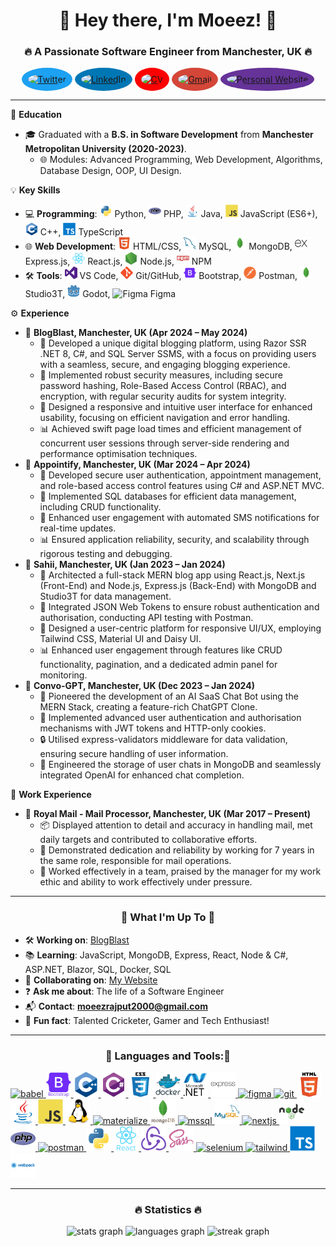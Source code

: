 <div align="center">
    <h1>👋 Hey there, I'm Moeez! 🚀</h1>
    <h3>🔥 A Passionate Software Engineer from Manchester, UK 🔥</h3>
   
</div>

<div align="center">
    <a href="https://twitter.com/moeezrajput10" target="_blank"><img src="https://img.icons8.com/color/48/000000/twitter.png" alt="Twitter" style="width: 50px; height: 50px; background-color: #1DA1F2; border-radius: 50%; padding: 10px;"></a>
    <a href="https://linkedin.com/in/moeezabdul/" target="_blank"><img src="https://img.icons8.com/color/48/000000/linkedin.png" alt="LinkedIn" style="width: 50px; height: 50px; background-color: #0077B5; border-radius: 50%; padding: 10px;"></a>
    <a href="https://1drv.ms/b/s!Akx4y8HSgYVPirBY8QPkTQlOosdnNw?e=0XhLty" target="_blank"><img src="https://img.icons8.com/color/48/000000/resume.png" alt="CV" style="width: 50px; height: 50px; background-color: #FF0000; border-radius: 50%; padding: 10px;"></a>
    <a href="mailto:Moeezrajput2000@gmail.com" target="_blank"><img src="https://img.icons8.com/color/48/000000/gmail.png" alt="Gmail" style="width: 50px; height: 50px; background-color: #D44638; border-radius: 50%; padding: 10px;"></a>
    <a href="https://moeez-abdul.netlify.app/" target="_blank"><img src="https://img.icons8.com/color/48/000000/domain--v1.png" alt="Personal Website" style="width: 50px; height: 50px; background-color: #663399; border-radius: 50%; padding: 10px;"></a>
</div>

---

📘 **Education** 
- 🎓 Graduated with a **B.S. in Software Development** from **Manchester Metropolitan University (2020-2023)**.
  - 🌐 Modules: Advanced Programming, Web Development, Algorithms, Database Design, OOP, UI Design.

💡 **Key Skills** 
- 💻 **Programming**: <img src="https://raw.githubusercontent.com/devicons/devicon/master/icons/python/python-original.svg" alt="Python" height="20"> Python, <img src="https://raw.githubusercontent.com/devicons/devicon/master/icons/php/php-original.svg" alt="PHP" height="20"> PHP, <img src="https://raw.githubusercontent.com/devicons/devicon/master/icons/java/java-original.svg" alt="Java" height="20"> Java, <img src="https://raw.githubusercontent.com/devicons/devicon/master/icons/javascript/javascript-original.svg" alt="JavaScript" height="20"> JavaScript (ES6+), <img src="https://raw.githubusercontent.com/devicons/devicon/master/icons/cplusplus/cplusplus-original.svg" alt="C++" height="20"> C++, <img src="https://raw.githubusercontent.com/devicons/devicon/master/icons/typescript/typescript-original.svg" alt="TypeScript" height="20"> TypeScript
- 🌐 **Web Development**: <img src="https://raw.githubusercontent.com/devicons/devicon/master/icons/html5/html5-original.svg" alt="HTML5" height="20"> HTML/CSS, <img src="https://raw.githubusercontent.com/devicons/devicon/master/icons/mysql/mysql-original.svg" alt="MySQL" height="20"> MySQL, <img src="https://raw.githubusercontent.com/devicons/devicon/master/icons/mongodb/mongodb-original.svg" alt="MongoDB" height="20"> MongoDB, <img src="https://raw.githubusercontent.com/devicons/devicon/master/icons/express/express-original.svg" alt="Express.js" height="20"> Express.js, <img src="https://raw.githubusercontent.com/devicons/devicon/master/icons/react/react-original.svg" alt="React.js" height="20"> React.js, <img src="https://raw.githubusercontent.com/devicons/devicon/master/icons/nodejs/nodejs-original.svg" alt="Node.js" height="20"> Node.js, <img src="https://raw.githubusercontent.com/devicons/devicon/master/icons/npm/npm-original-wordmark.svg" alt="NPM" height="20"> NPM
- 🛠 **Tools**: <img src="https://raw.githubusercontent.com/devicons/devicon/master/icons/visualstudio/visualstudio-plain.svg" alt="VS Code" height="20"> VS Code, <img src="https://raw.githubusercontent.com/devicons/devicon/master/icons/git/git-original.svg" alt="Git/GitHub" height="20"> Git/GitHub, <img src="https://raw.githubusercontent.com/devicons/devicon/master/icons/bootstrap/bootstrap-plain.svg" alt="Bootstrap" height="20"> Bootstrap, <img src="https://raw.githubusercontent.com/devicons/devicon/master/icons/postman/postman-original.svg" alt="Postman" height="20"> Postman, <img src="https://raw.githubusercontent.com/devicons/devicon/master/icons/mongodb/mongodb-original.svg" alt="Studio3T" height="20"> Studio3T, <img src="https://raw.githubusercontent.com/devicons/devicon/master/icons/godot/godot-original.svg" alt="Godot" height="20"> Godot, <img src="https://www.vectorlogo.zone/logos/figma/figma-icon.svg" alt="Figma" height="20"> Figma

⚙️ **Experience** 
- 📆 **BlogBlast, Manchester, UK (Apr 2024 – May 2024)**
  - 🚀 Developed a unique digital blogging platform, using Razor SSR .NET 8, C#, and SQL Server SSMS, with a focus on providing users with a seamless, secure, and engaging blogging experience.
  - 🔧 Implemented robust security measures, including secure password hashing, Role-Based Access Control (RBAC), and encryption, with regular security audits for system integrity.
  - 📱 Designed a responsive and intuitive user interface for enhanced usability, focusing on efficient navigation and error handling.
  - 📊 Achieved swift page load times and efficient management of concurrent user sessions through server-side rendering and performance optimisation techniques.
- 📆 **Appointify, Manchester, UK (Mar 2024 – Apr 2024)**
  - 🚀 Developed secure user authentication, appointment management, and role-based access control features using C# and ASP.NET MVC.
  - 🔧 Implemented SQL databases for efficient data management, including CRUD functionality.
  - 📱 Enhanced user engagement with automated SMS notifications for real-time updates.
  - 📊 Ensured application reliability, security, and scalability through rigorous testing and debugging.
- 📆 **Sahii, Manchester, UK (Jan 2023 – Jan 2024)**
  - 🚀 Architected a full-stack MERN blog app using React.js, Next.js (Front-End) and Node.js, Express.js (Back-End) with MongoDB and Studio3T for data management.
  - 🔧 Integrated JSON Web Tokens to ensure robust authentication and authorisation, conducting API testing with Postman.
  - 📱 Designed a user-centric platform for responsive UI/UX, employing Tailwind CSS, Material UI and Daisy UI.
  - 📊 Enhanced user engagement through features like CRUD functionality, pagination, and a dedicated admin panel for monitoring.
- 🤖 **Convo-GPT, Manchester, UK (Dec 2023 – Jan 2024)**
  - 🚀 Pioneered the development of an AI SaaS Chat Bot using the MERN Stack, creating a feature-rich ChatGPT Clone.
  - 🔧 Implemented advanced user authentication and authorisation mechanisms with JWT tokens and HTTP-only cookies.
  - 🔒 Utilised express-validators middleware for data validation, ensuring secure handling of user information.
  - 🎨 Engineered the storage of user chats in MongoDB and seamlessly integrated OpenAI for enhanced chat completion.

🏢 **Work Experience** 
- 📮 **Royal Mail - Mail Processor, Manchester, UK (Mar 2017 – Present)**
  - 📦 Displayed attention to detail and accuracy in handling mail, met daily targets and contributed to collaborative efforts.
  - 💼 Demonstrated dedication and reliability by working for 7 years in the same role, responsible for mail operations.
  - 👥 Worked effectively in a team, praised by the manager for my work ethic and ability to work effectively under pressure.

---

<div align="center">
    <h3>🌟 What I'm Up To 🌟</h3>
</div>

- 🛠 **Working on**: [BlogBlast](https://github.com/Mo-Gamer-2000/BlogBlastApp)
- 📚 **Learning**: JavaScript, MongoDB, Express, React, Node & C#, ASP.NET, Blazor, SQL, Docker, SQL
- 🤝 **Collaborating on**: [My Website](https://moeez-abdul.netlify.app/)
- ❓ **Ask me about**: The life of a Software Engineer
- 📬 **Contact**: **moeezrajput2000@gmail.com**
- 🏏 **Fun fact**: Talented Cricketer, Gamer and Tech Enthusiast!

---

<h3 align="center">🔧 Languages and Tools:🔧</h3>
<p align="left"> <a href="https://babeljs.io/" target="_blank" rel="noreferrer"> <img src="https://www.vectorlogo.zone/logos/babeljs/babeljs-icon.svg" alt="babel" width="40" height="40"/> </a> <a href="https://getbootstrap.com" target="_blank" rel="noreferrer"> <img src="https://raw.githubusercontent.com/devicons/devicon/master/icons/bootstrap/bootstrap-plain-wordmark.svg" alt="bootstrap" width="40" height="40"/> </a> <a href="https://www.w3schools.com/cpp/" target="_blank" rel="noreferrer"> <img src="https://raw.githubusercontent.com/devicons/devicon/master/icons/cplusplus/cplusplus-original.svg" alt="cplusplus" width="40" height="40"/> </a> <a href="https://www.w3schools.com/cs/" target="_blank" rel="noreferrer"> <img src="https://raw.githubusercontent.com/devicons/devicon/master/icons/csharp/csharp-original.svg" alt="csharp" width="40" height="40"/> </a> <a href="https://www.w3schools.com/css/" target="_blank" rel="noreferrer"> <img src="https://raw.githubusercontent.com/devicons/devicon/master/icons/css3/css3-original-wordmark.svg" alt="css3" width="40" height="40"/> </a> <a href="https://www.docker.com/" target="_blank" rel="noreferrer"> <img src="https://raw.githubusercontent.com/devicons/devicon/master/icons/docker/docker-original-wordmark.svg" alt="docker" width="40" height="40"/> </a> <a href="https://dotnet.microsoft.com/" target="_blank" rel="noreferrer"> <img src="https://raw.githubusercontent.com/devicons/devicon/master/icons/dot-net/dot-net-original-wordmark.svg" alt="dotnet" width="40" height="40"/> </a> <a href="https://expressjs.com" target="_blank" rel="noreferrer"> <img src="https://raw.githubusercontent.com/devicons/devicon/master/icons/express/express-original-wordmark.svg" alt="express" width="40" height="40"/> </a> <a href="https://www.figma.com/" target="_blank" rel="noreferrer"> <img src="https://www.vectorlogo.zone/logos/figma/figma-icon.svg" alt="figma" width="40" height="40"/> </a> <a href="https://git-scm.com/" target="_blank" rel="noreferrer"> <img src="https://www.vectorlogo.zone/logos/git-scm/git-scm-icon.svg" alt="git" width="40" height="40"/> </a> <a href="https://www.w3.org/html/" target="_blank" rel="noreferrer"> <img src="https://raw.githubusercontent.com/devicons/devicon/master/icons/html5/html5-original-wordmark.svg" alt="html5" width="40" height="40"/> </a> <a href="https://www.java.com" target="_blank" rel="noreferrer"> <img src="https://raw.githubusercontent.com/devicons/devicon/master/icons/java/java-original.svg" alt="java" width="40" height="40"/> </a> <a href="https://developer.mozilla.org/en-US/docs/Web/JavaScript" target="_blank" rel="noreferrer"> <img src="https://raw.githubusercontent.com/devicons/devicon/master/icons/javascript/javascript-original.svg" alt="javascript" width="40" height="40"/> </a> <a href="https://www.linux.org/" target="_blank" rel="noreferrer"> <img src="https://raw.githubusercontent.com/devicons/devicon/master/icons/linux/linux-original.svg" alt="linux" width="40" height="40"/> </a> <a href="https://materializecss.com/" target="_blank" rel="noreferrer"> <img src="https://raw.githubusercontent.com/prplx/svg-logos/5585531d45d294869c4eaab4d7cf2e9c167710a9/svg/materialize.svg" alt="materialize" width="40" height="40"/> </a> <a href="https://www.mongodb.com/" target="_blank" rel="noreferrer"> <img src="https://raw.githubusercontent.com/devicons/devicon/master/icons/mongodb/mongodb-original-wordmark.svg" alt="mongodb" width="40" height="40"/> </a> <a href="https://www.microsoft.com/en-us/sql-server" target="_blank" rel="noreferrer"> <img src="https://www.svgrepo.com/show/303229/microsoft-sql-server-logo.svg" alt="mssql" width="40" height="40"/> </a> <a href="https://www.mysql.com/" target="_blank" rel="noreferrer"> <img src="https://raw.githubusercontent.com/devicons/devicon/master/icons/mysql/mysql-original-wordmark.svg" alt="mysql" width="40" height="40"/> </a> <a href="https://nextjs.org/" target="_blank" rel="noreferrer"> <img src="https://cdn.worldvectorlogo.com/logos/nextjs-2.svg" alt="nextjs" width="40" height="40"/> </a> <a href="https://nodejs.org" target="_blank" rel="noreferrer"> <img src="https://raw.githubusercontent.com/devicons/devicon/master/icons/nodejs/nodejs-original-wordmark.svg" alt="nodejs" width="40" height="40"/> </a> <a href="https://www.php.net" target="_blank" rel="noreferrer"> <img src="https://raw.githubusercontent.com/devicons/devicon/master/icons/php/php-original.svg" alt="php" width="40" height="40"/> </a> <a href="https://postman.com" target="_blank" rel="noreferrer"> <img src="https://www.vectorlogo.zone/logos/getpostman/getpostman-icon.svg" alt="postman" width="40" height="40"/> </a> <a href="https://www.python.org" target="_blank" rel="noreferrer"> <img src="https://raw.githubusercontent.com/devicons/devicon/master/icons/python/python-original.svg" alt="python" width="40" height="40"/> </a> <a href="https://reactjs.org/" target="_blank" rel="noreferrer"> <img src="https://raw.githubusercontent.com/devicons/devicon/master/icons/react/react-original-wordmark.svg" alt="react" width="40" height="40"/> </a> <a href="https://redux.js.org" target="_blank" rel="noreferrer"> <img src="https://raw.githubusercontent.com/devicons/devicon/master/icons/redux/redux-original.svg" alt="redux" width="40" height="40"/> </a> <a href="https://sass-lang.com" target="_blank" rel="noreferrer"> <img src="https://raw.githubusercontent.com/devicons/devicon/master/icons/sass/sass-original.svg" alt="sass" width="40" height="40"/> </a> <a href="https://www.selenium.dev" target="_blank" rel="noreferrer"> <img src="https://raw.githubusercontent.com/detain/svg-logos/780f25886640cef088af994181646db2f6b1a3f8/svg/selenium-logo.svg" alt="selenium" width="40" height="40"/> </a> <a href="https://tailwindcss.com/" target="_blank" rel="noreferrer"> <img src="https://www.vectorlogo.zone/logos/tailwindcss/tailwindcss-icon.svg" alt="tailwind" width="40" height="40"/> </a> <a href="https://www.typescriptlang.org/" target="_blank" rel="noreferrer"> <img src="https://raw.githubusercontent.com/devicons/devicon/master/icons/typescript/typescript-original.svg" alt="typescript" width="40" height="40"/> </a> <a href="https://webpack.js.org" target="_blank" rel="noreferrer"> <img src="https://raw.githubusercontent.com/devicons/devicon/d00d0969292a6569d45b06d3f350f463a0107b0d/icons/webpack/webpack-original-wordmark.svg" alt="webpack" width="40" height="40"/> </a> </p>

---

<div align="center">
    <h3>🔥 Statistics 🔥</h3>
    <img src="https://github-readme-stats.vercel.app/api?username=Mo-Gamer-2000&hide_title=false&hide_rank=false&show_icons=true&include_all_commits=true&count_private=true&disable_animations=false&theme=dracula&locale=en&hide_border=false" height="150" alt="stats graph"  />
    <img src="https://github-readme-stats.vercel.app/api/top-langs?username=Mo-Gamer-2000&locale=en&hide_title=false&layout=compact&card_width=320&langs_count=5&theme=dracula&hide_border=false" height="150" alt="languages graph"  />
    <img src="https://github-readme-streak-stats.herokuapp.com/?user=Mo-Gamer-2000&theme=dark" height="150" alt="streak graph"  />
</div>

